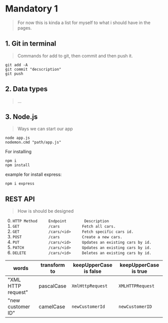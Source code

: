 # Mandatory 1
> For now this is kinda a list for myself to what i should have in the pages.

## 1. Git in terminal
> Commands for add to git, then commit and then push it.
```
git add -A
git commit "decscription"
git push
```

## 2. Data types
> ...

## 3. Node.js
> Ways we can start our app

```
node app.js
nodemon.cmd "path/app.js"
```
For installing
```
npm i
npm install
``` 

example for install express:
```
npm i express
```

## REST API
> How is should be designed
0. `HTTP Method     Endpoint        Description`
1. `GET             /cars          Fetch all cars.`
2. `GET             /cars/<id>     Fetch specific cars id.`
3. `POST            /cars          Create a new cars.`
4. `PUT             /cars/<id>     Updates an existing cars by id.`
5. `PATCH           /cars/<id>     Updates an existing cars by id.`
6. `DELETE          /cars/<id>     Deletes an existing cars by id.`

  <table>
    <thead>
      <tr>
        <th>words</th>
        <th>transform to</th>
        <th>keepUpperCase is false</th>
        <th>keepUpperCase is true</th>
      </tr>
    </thead>
    <tbody>
        <tr>
            <td>"XML HTTP request"</td>
            <td>pascalCase</td>
            <td><code>XmlHttpRequest</code></td>
            <td><code>XMLHTTPRequest</code></td>
        </tr>
        <tr>
            <td>"new customer ID"</td>
            <td>camelCase</td>
            <td><code>newCustomerId</code></td>
            <td><code>newCustomerID</code></td>
        </tr>
    </tbody>
  </table>

